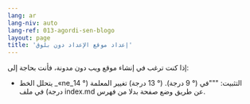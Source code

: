 ```yaml
---
lang: ar
lang-niv: auto
lang-ref: 013-agordi-sen-blogo
layout: page
title: 'إعداد موقع الإعداد دون بلوق'
---
```


إذا كنت ترغب في إنشاء موقع ويب دون مدونة، فأنت بحاجة إلى:
* يتحلل الخط _«ne_التثبيت: """في (° 9 درجة).
(° 13 درجة) تغيير المعلمة (° 14 درجة) في ملف index.md عن طريق وضع صفحة بدلا من فهرس.

